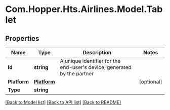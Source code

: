 # Com.Hopper.Hts.Airlines.Model.Tablet

## Properties

Name | Type | Description | Notes
------------ | ------------- | ------------- | -------------
**Id** | **string** | A unique identifier for the end-user&#39;s device, generated by the partner | 
**Platform** | [**Platform**](Platform.md) |  | [optional] 
**Type** | **string** |  | 

[[Back to Model list]](../README.md#documentation-for-models) [[Back to API list]](../README.md#documentation-for-api-endpoints) [[Back to README]](../README.md)

